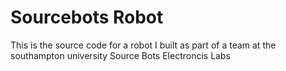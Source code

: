 # Sourcebots Robot

This is the source code for a robot I built as part of a team at the southampton university Source Bots Electroncis Labs

